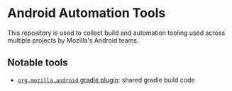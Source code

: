# Android Automation Tools
This repository is used to collect build and automation tooling used across multiple projects by Mozilla's Android teams.

## Notable tools
* [`org.mozilla.android` gradle plugin][plugin]: shared gradle build code

[plugin]: https://github.com/mozilla-mobile/android-automation-tools/tree/master/gradle-plugin
